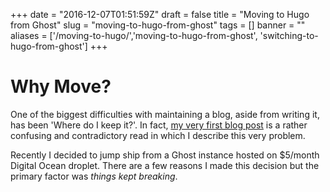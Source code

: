 +++
date = "2016-12-07T01:51:59Z"
draft = false
title = "Moving to Hugo from Ghost"
slug = "moving-to-hugo-from-ghost"
tags = []
banner = ""
aliases = ['/moving-to-hugo/','moving-to-hugo-from-ghost', 'switching-to-hugo-from-ghost']
+++

# Why Move?
One of the biggest difficulties with maintaining a blog, aside from writing it, has been 'Where do I keep it?'. In fact, [my very first blog post](https://blog.arranfrance.com/post/blog-quandaries/) is a rather confusing and contradictory read in which I describe this very problem.

Recently I decided to jump ship from a Ghost instance hosted on $5/month Digital Ocean droplet. There are a few reasons I made this decision but the primary factor was *things kept breaking*.
